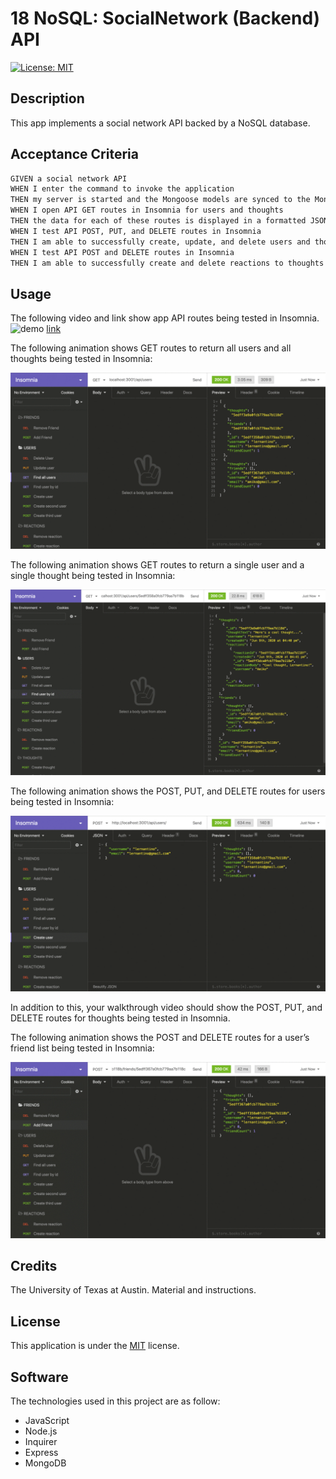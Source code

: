 # 18 NoSQL: SocialNetwork (Backend) API

[![License: MIT](https://img.shields.io/badge/License-MIT-yellow.svg)](https://opensource.org/licenses/MIT)

## Description

This app implements a social network API backed by a NoSQL database.

## Acceptance Criteria

```md
GIVEN a social network API
WHEN I enter the command to invoke the application
THEN my server is started and the Mongoose models are synced to the MongoDB database
WHEN I open API GET routes in Insomnia for users and thoughts
THEN the data for each of these routes is displayed in a formatted JSON
WHEN I test API POST, PUT, and DELETE routes in Insomnia
THEN I am able to successfully create, update, and delete users and thoughts in my database
WHEN I test API POST and DELETE routes in Insomnia
THEN I am able to successfully create and delete reactions to thoughts and add and remove friends to a user’s friend list
```

## Usage

The following video and link show app API routes being tested in Insomnia.
![demo](./docs/socialNet.gif)
[link](https://drive.google.com/file/d/1RHWgxBctB2zWe23h1ReLmFpNxNod5ztQ/view?usp=sharing)

The following animation shows GET routes to return all users and all thoughts being tested in Insomnia:

![Demo of GET routes to return all users and all thoughts being tested in Insomnia.](./docs/18-nosql-homework-demo-01.gif)

The following animation shows GET routes to return a single user and a single thought being tested in Insomnia:

![Demo that shows GET routes to return a single user and a single thought being tested in Insomnia.](./docs/18-nosql-homework-demo-02.gif)

The following animation shows the POST, PUT, and DELETE routes for users being tested in Insomnia:

![Demo that shows the POST, PUT, and DELETE routes for users being tested in Insomnia.](./docs/18-nosql-homework-demo-03.gif)

In addition to this, your walkthrough video should show the POST, PUT, and DELETE routes for thoughts being tested in Insomnia.

The following animation shows the POST and DELETE routes for a user’s friend list being tested in Insomnia:

![Demo that shows the POST and DELETE routes for a user’s friend list being tested in Insomnia.](./docs/18-nosql-homework-demo-04.gif)

## Credits

The University of Texas at Austin. Material and instructions.

## License

This application is under the [MIT](https://opensource.org/licenses/MIT) license.

## Software

The technologies used in this project are as follow:

- JavaScript
- Node.js
- Inquirer
- Express
- MongoDB
